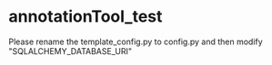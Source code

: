 # annotationTool_test
Please rename the template_config.py to config.py and then modify "SQLALCHEMY_DATABASE_URI"